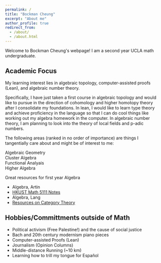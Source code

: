 ```yaml
---
permalink: /
title: "Bockman Cheung"
excerpt: "About me"
author_profile: true
redirect_from: 
  - /about/
  - /about.html
---
```


Welcome to Bockman Cheung's webpage! I am a second year UCLA math undergraduate. 

Academic Focus
------
My learning interest lies in algebraic topology, computer-assisted proofs (Lean), and algebraic number theory.  <br>

Specifically, I have just taken a first course in algebraic topology and would like to pursue in the direction of cohomology and higher homotopy theory after I consolidate my foundations. In lean, I would like to learn type theory and achieve proficiency in the language so that I can do cool things like working out my algebra homework in the computer. In algebraic number theory, I am planning to look into the theory of local fields and p-adic numbers. <br>

The following areas (ranked in no order of importance) are things I tangentially care about and might be of interest to me: <br>

Algebraic Geometry <br>
Cluster Algebra <br>
Functional Analyais <br>
Higher Algebra


Great resources for first year Algebra <br>
* Algebra, Artin <br>
* <a href="https://canvas.ust.hk/courses/50980"> HKUST Math 5111 Notes </a> <br>
* Algebra, Lang <br>
* <a href="https://mathoverflow.net/a/70891/517395"> Resources on Category Theory </a>

Hobbies/Committments outside of Math
------
* Political activism (Free Palestine!) and the cause of social justice
* Bach and 20th century modernism piano pieces
* Computer-assisted Proofs (Lean)
* Journalism (Opinion Columns)
* Middle-distance Running (~10 km)
* Learning how to trill my tongue for Español
